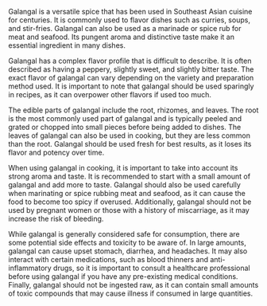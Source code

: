 Galangal is a versatile spice that has been used in Southeast Asian cuisine for centuries. It is commonly used to flavor dishes such as curries, soups, and stir-fries. Galangal can also be used as a marinade or spice rub for meat and seafood. Its pungent aroma and distinctive taste make it an essential ingredient in many dishes.

Galangal has a complex flavor profile that is difficult to describe. It is often described as having a peppery, slightly sweet, and slightly bitter taste. The exact flavor of galangal can vary depending on the variety and preparation method used. It is important to note that galangal should be used sparingly in recipes, as it can overpower other flavors if used too much.

The edible parts of galangal include the root, rhizomes, and leaves. The root is the most commonly used part of galangal and is typically peeled and grated or chopped into small pieces before being added to dishes. The leaves of galangal can also be used in cooking, but they are less common than the root. Galangal should be used fresh for best results, as it loses its flavor and potency over time.

When using galangal in cooking, it is important to take into account its strong aroma and taste. It is recommended to start with a small amount of galangal and add more to taste. Galangal should also be used carefully when marinating or spice rubbing meat and seafood, as it can cause the food to become too spicy if overused. Additionally, galangal should not be used by pregnant women or those with a history of miscarriage, as it may increase the risk of bleeding.

While galangal is generally considered safe for consumption, there are some potential side effects and toxicity to be aware of. In large amounts, galangal can cause upset stomach, diarrhea, and headaches. It may also interact with certain medications, such as blood thinners and anti-inflammatory drugs, so it is important to consult a healthcare professional before using galangal if you have any pre-existing medical conditions. Finally, galangal should not be ingested raw, as it can contain small amounts of toxic compounds that may cause illness if consumed in large quantities.